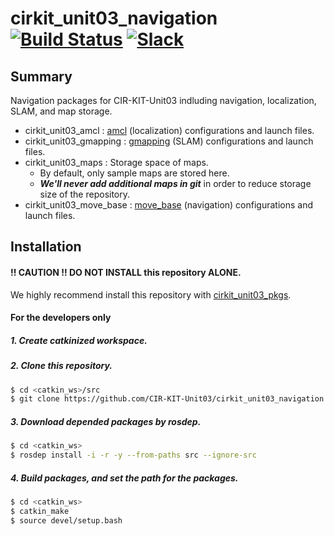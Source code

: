 # cirkit_unit03_navigation [![Build Status](https://travis-ci.org/CIR-KIT-Unit03/cirkit_unit03_navigation.svg?branch)](https://travis-ci.org/CIR-KIT-Unit03/cirkit_unit03_navigation) [![Slack](https://img.shields.io/badge/Slack-CIR--KIT-blue.svg)](http://cir-kit.slack.com/messages/unit03_navigation)


## Summary
Navigation packages for CIR-KIT-Unit03 indluding navigation, localization, SLAM, and map storage.

- cirkit_unit03_amcl : [amcl](http://wiki.ros.org/amcl) (localization) configurations and launch files.
- cirkit_unit03_gmapping : [gmapping](http://wiki.ros.org/gmapping) (SLAM) configurations and launch files.
- cirkit_unit03_maps : Storage space of maps.
  - By default, only sample maps are stored here.
  - ***We'll never add additional maps in git*** in order to reduce storage size of the repository.
- cirkit_unit03_move_base : [move_base](http://wiki.ros.org/move_base) (navigation) configurations and launch files.

## Installation
#### **!! CAUTION !!  DO NOT INSTALL** this repository **ALONE**.  
We highly recommend install this repository with [cirkit_unit03_pkgs](https://github.com/CIR-KIT-Unit03/cirkit_unit03_pkgs).

#### For the developers only
##### 1. Create **catkinized**  workspace.
##### 2. Clone this repository.
```bash
$ cd <catkin_ws>/src
$ git clone https://github.com/CIR-KIT-Unit03/cirkit_unit03_navigation.git
```

##### 3. Download depended packages by rosdep.
```bash
$ cd <catkin_ws>
$ rosdep install -i -r -y --from-paths src --ignore-src
```
##### 4. Build packages, and set the path for the packages.
```bash
$ cd <catkin_ws>
$ catkin_make
$ source devel/setup.bash
```
